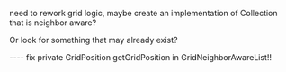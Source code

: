 need to rework grid logic, maybe create an implementation of Collection that is neighbor aware?

Or look for something that may already exist?



---- fix private GridPosition getGridPosition in GridNeighborAwareList!!